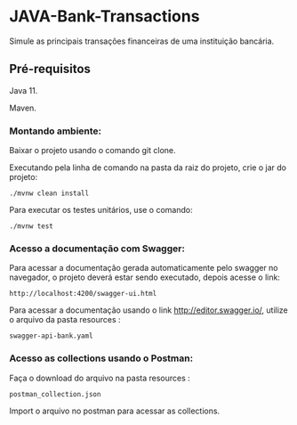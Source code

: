# JAVA-Bank-Transactions

Simule as principais transações financeiras de uma instituição bancária.

## Pré-requisitos

Java 11.

Maven.

### Montando ambiente:

Baixar o projeto usando o comando git clone.

Executando pela linha de comando na pasta da raiz do projeto, crie o jar do projeto: 
```
./mvnw clean install
```

Para executar os testes unitários, use o comando: 
```
./mvnw test
```
### Acesso a documentação com Swagger:

Para acessar a documentação gerada automaticamente pelo swagger no navegador, o projeto deverá estar sendo executado, depois acesse o link:
```
http://localhost:4200/swagger-ui.html
```
Para acessar a documentação usando o link http://editor.swagger.io/, utilize o arquivo da pasta resources :
```
swagger-api-bank.yaml
```
### Acesso as collections usando o Postman:

Faça o download do arquivo na pasta resources :
```
postman_collection.json
```
Import o arquivo no postman para acessar as collections.

